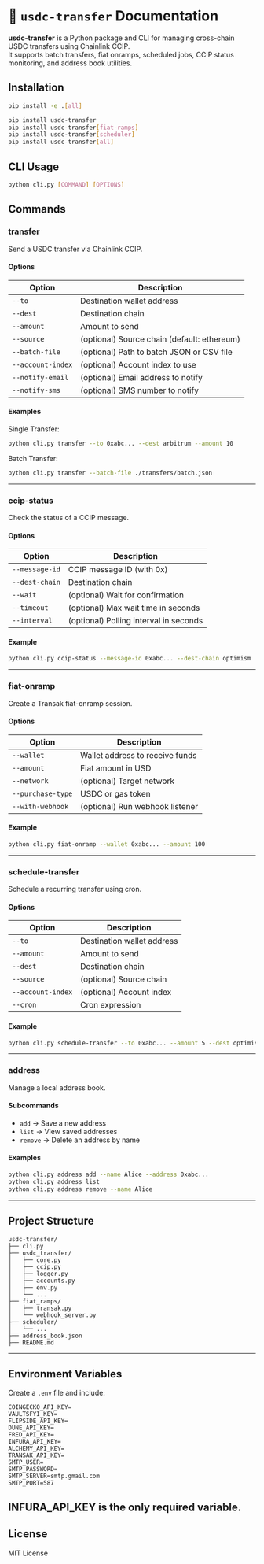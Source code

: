 # 🔁 `usdc-transfer` Documentation

**usdc-transfer** is a Python package and CLI for managing cross-chain USDC transfers using Chainlink CCIP.  
It supports batch transfers, fiat onramps, scheduled jobs, CCIP status monitoring, and address book utilities.

## Installation

```bash
pip install -e .[all]

pip install usdc-transfer 
pip install usdc-transfer[fiat-ramps]
pip install usdc-transfer[scheduler]
pip install usdc-transfer[all]

```

## CLI Usage

```bash
python cli.py [COMMAND] [OPTIONS]
```

## Commands

### transfer

Send a USDC transfer via Chainlink CCIP.

#### Options

| Option           | Description                                 |
|------------------|---------------------------------------------|
| `--to`           | Destination wallet address                  |
| `--dest`         | Destination chain                           |
| `--amount`       | Amount to send                              |
| `--source`       | (optional) Source chain (default: ethereum) |
| `--batch-file`   | (optional) Path to batch JSON or CSV file   |
| `--account-index`| (optional) Account index to use             |
| `--notify-email` | (optional) Email address to notify          |
| `--notify-sms`   | (optional) SMS number to notify             |

#### Examples

Single Transfer:

```bash
python cli.py transfer --to 0xabc... --dest arbitrum --amount 10
```

Batch Transfer:

```bash
python cli.py transfer --batch-file ./transfers/batch.json
```

---

### ccip-status

Check the status of a CCIP message.

#### Options

| Option         | Description                             |
|----------------|-----------------------------------------|
| `--message-id` | CCIP message ID (with 0x)               |
| `--dest-chain` | Destination chain                       |
| `--wait`       | (optional) Wait for confirmation        |
| `--timeout`    | (optional) Max wait time in seconds     |
| `--interval`   | (optional) Polling interval in seconds  |

#### Example

```bash
python cli.py ccip-status --message-id 0xabc... --dest-chain optimism
```

---

### fiat-onramp

Create a Transak fiat-onramp session.

#### Options

| Option           | Description                        |
|------------------|------------------------------------|
| `--wallet`       | Wallet address to receive funds    |
| `--amount`       | Fiat amount in USD                 |
| `--network`      | (optional) Target network          |
| `--purchase-type`| USDC or gas token                  |
| `--with-webhook` | (optional) Run webhook listener    |

#### Example

```bash
python cli.py fiat-onramp --wallet 0xabc... --amount 100
```

---

### schedule-transfer

Schedule a recurring transfer using cron.

#### Options

| Option           | Description                         |
|------------------|-------------------------------------|
| `--to`           | Destination wallet address          |
| `--amount`       | Amount to send                      |
| `--dest`         | Destination chain                   |
| `--source`       | (optional) Source chain             |
| `--account-index`| (optional) Account index            |
| `--cron`         | Cron expression                     |

#### Example

```bash
python cli.py schedule-transfer --to 0xabc... --amount 5 --dest optimism --cron "0 9 * * *"
```

---

### address

Manage a local address book.

#### Subcommands

- `add` → Save a new address
- `list` → View saved addresses
- `remove` → Delete an address by name

#### Examples

```bash
python cli.py address add --name Alice --address 0xabc...
python cli.py address list
python cli.py address remove --name Alice
```

---

## Project Structure

```
usdc-transfer/
├── cli.py
├── usdc_transfer/
│   ├── core.py
│   ├── ccip.py
│   ├── logger.py
│   ├── accounts.py
│   ├── env.py
│   └── ...
├── fiat_ramps/
│   ├── transak.py
│   └── webhook_server.py
├── scheduler/
│   └── ...
├── address_book.json
├── README.md
```

---

## Environment Variables

Create a `.env` file and include:

```
COINGECKO_API_KEY=
VAULTSFYI_KEY=
FLIPSIDE_API_KEY=
DUNE_API_KEY=
FRED_API_KEY=
INFURA_API_KEY=
ALCHEMY_API_KEY=
TRANSAK_API_KEY=
SMTP_USER=
SMTP_PASSWORD=
SMTP_SERVER=smtp.gmail.com
SMTP_PORT=587
```
INFURA_API_KEY is the only required variable.
---

## License

MIT License